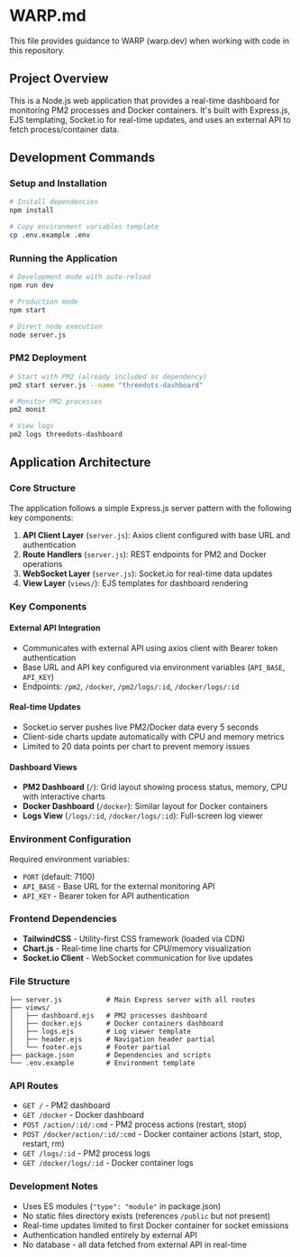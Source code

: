 # WARP.md

This file provides guidance to WARP (warp.dev) when working with code in this repository.

## Project Overview

This is a Node.js web application that provides a real-time dashboard for monitoring PM2 processes and Docker containers. It's built with Express.js, EJS templating, Socket.io for real-time updates, and uses an external API to fetch process/container data.

## Development Commands

### Setup and Installation
```bash
# Install dependencies
npm install

# Copy environment variables template
cp .env.example .env
```

### Running the Application
```bash
# Development mode with auto-reload
npm run dev

# Production mode
npm start

# Direct node execution
node server.js
```

### PM2 Deployment
```bash
# Start with PM2 (already included as dependency)
pm2 start server.js --name "threedots-dashboard"

# Monitor PM2 processes
pm2 monit

# View logs
pm2 logs threedots-dashboard
```

## Application Architecture

### Core Structure
The application follows a simple Express.js server pattern with the following key components:

1. **API Client Layer** (`server.js`): Axios client configured with base URL and authentication
2. **Route Handlers** (`server.js`): REST endpoints for PM2 and Docker operations
3. **WebSocket Layer** (`server.js`): Socket.io for real-time data updates
4. **View Layer** (`views/`): EJS templates for dashboard rendering

### Key Components

#### External API Integration
- Communicates with external API using axios client with Bearer token authentication
- Base URL and API key configured via environment variables (`API_BASE`, `API_KEY`)
- Endpoints: `/pm2`, `/docker`, `/pm2/logs/:id`, `/docker/logs/:id`

#### Real-time Updates
- Socket.io server pushes live PM2/Docker data every 5 seconds
- Client-side charts update automatically with CPU and memory metrics
- Limited to 20 data points per chart to prevent memory issues

#### Dashboard Views
- **PM2 Dashboard** (`/`): Grid layout showing process status, memory, CPU with interactive charts
- **Docker Dashboard** (`/docker`): Similar layout for Docker containers
- **Logs View** (`/logs/:id`, `/docker/logs/:id`): Full-screen log viewer

### Environment Configuration
Required environment variables:
- `PORT` (default: 7100)
- `API_BASE` - Base URL for the external monitoring API
- `API_KEY` - Bearer token for API authentication

### Frontend Dependencies
- **TailwindCSS** - Utility-first CSS framework (loaded via CDN)
- **Chart.js** - Real-time line charts for CPU/memory visualization
- **Socket.io Client** - WebSocket communication for live updates

### File Structure
```
├── server.js           # Main Express server with all routes
├── views/
│   ├── dashboard.ejs   # PM2 processes dashboard
│   ├── docker.ejs      # Docker containers dashboard
│   ├── logs.ejs        # Log viewer template
│   ├── header.ejs      # Navigation header partial
│   └── footer.ejs      # Footer partial
├── package.json        # Dependencies and scripts
└── .env.example        # Environment template
```

### API Routes
- `GET /` - PM2 dashboard
- `GET /docker` - Docker dashboard  
- `POST /action/:id/:cmd` - PM2 process actions (restart, stop)
- `POST /docker/action/:id/:cmd` - Docker container actions (start, stop, restart, rm)
- `GET /logs/:id` - PM2 process logs
- `GET /docker/logs/:id` - Docker container logs

### Development Notes
- Uses ES modules (`"type": "module"` in package.json)
- No static files directory exists (references `/public` but not present)
- Real-time updates limited to first Docker container for socket emissions
- Authentication handled entirely by external API
- No database - all data fetched from external API in real-time
